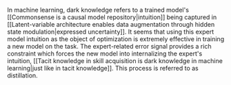 In machine learning, dark knowledge refers to a trained model's [[Commonsense is a causal model repository|intuition]] being captured in [[Latent-variable architecture enables data augmentation through hidden state modulation|expressed uncertainty]]. It seems that using this expert model intuition as the object of optimization is extremely effective in training a new model on the task. The expert-related error signal provides a rich constraint which forces the new model into internalizing the expert's intuition, [[Tacit knowledge in skill acquisition is dark knowledge in machine learning|just like in tacit knowledge]]. This process is referred to as distillation.